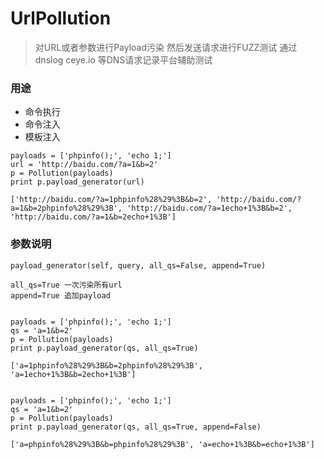 # UrlPollution

> 对URL或者参数进行Payload污染 然后发送请求进行FUZZ测试 通过 dnslog ceye.io 等DNS请求记录平台辅助测试

### 用途
* 命令执行
* 命令注入
* 模板注入


```
payloads = ['phpinfo();', 'echo 1;']
url = 'http://baidu.com/?a=1&b=2'
p = Pollution(payloads)
print p.payload_generator(url)

['http://baidu.com/?a=1phpinfo%28%29%3B&b=2', 'http://baidu.com/?a=1&b=2phpinfo%28%29%3B', 'http://baidu.com/?a=1echo+1%3B&b=2', 'http://baidu.com/?a=1&b=2echo+1%3B']
```


### 参数说明
```
payload_generator(self, query, all_qs=False, append=True)

all_qs=True 一次污染所有url
append=True 追加payload


payloads = ['phpinfo();', 'echo 1;']
qs = 'a=1&b=2'
p = Pollution(payloads)
print p.payload_generator(qs, all_qs=True)

['a=1phpinfo%28%29%3B&b=2phpinfo%28%29%3B', 'a=1echo+1%3B&b=2echo+1%3B']


payloads = ['phpinfo();', 'echo 1;']
qs = 'a=1&b=2'
p = Pollution(payloads)
print p.payload_generator(qs, all_qs=True, append=False)

['a=phpinfo%28%29%3B&b=phpinfo%28%29%3B', 'a=echo+1%3B&b=echo+1%3B']

```
